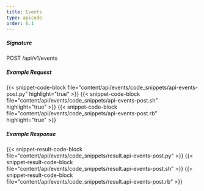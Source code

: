```yaml
---
title: Events
type: apicode
order: 6.1
---
```


##### Signature
POST /api/v1/events
##### Example Request
{{< snippet-code-block file="content/api/events/code_snippets/api-events-post.py" highlight="true" >}}
{{< snippet-code-block file="content/api/events/code_snippets/api-events-post.sh" highlight="true" >}}
{{< snippet-code-block file="content/api/events/code_snippets/api-events-post.rb" highlight="true" >}}
##### Example Response
{{< snippet-result-code-block file="content/api/events/code_snippets/result.api-events-post.py" >}}
{{< snippet-result-code-block file="content/api/events/code_snippets/result.api-events-post.sh" >}}
{{< snippet-result-code-block file="content/api/events/code_snippets/result.api-events-post.rb" >}}